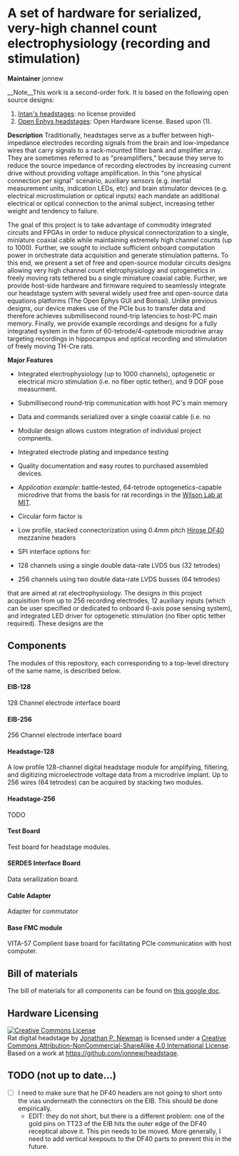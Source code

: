 # A set of hardware for serialized, very-high channel count electrophysiology (recording and stimulation)

__Maintainer__ jonnew 

__Note__This work is a second-order fork. It is based on the following open source
designs:

1. [Intan's headstages](http://intantech.com/index.html): no license provided
2. [Open Ephys headstages](https://github.com/open-ephys/headstage): Open
   Hardware license. Based upon (1).

__Description__ Traditionally, headstages serve as a buffer between
high-impedance electrodes recording signals from the brain and low-impedance
wires that carry signals to a rack-mounted filter bank and amplifier array.
They are sometimes referred to as "preamplifiers," because they serve to reduce
the source impedance of recording electrodes by increasing current drive
without providing voltage amplification. In this "one physical connection per
signal" scenario, auxiliary sensors (e.g. inertial measurement units, indication
LEDs, etc) and brain stimulator devices (e.g. electrical microstimulation or
optical inputs) each mandate an additional electrical or optical connection to
the animal subject, increasing tether weight and tendency to failure. 

The goal of this project is to take advantage of commodity integrated circuits
and FPGAs in order to reduce physical connectorization to a single, miniature
coaxial cable while maintaining extremely high channel counts (up to 1000).
Further, we sought to include sufficient onboard computation power in
orchestrate data acquisition and generate stimulation patterns. To this end, we
present a set of free and open-source modular circuits designs allowing very
high channel count eletrophysiology and optogenetics in freely moving rats
tethered bu a single miniature coaxial cable. Further, we provide host-side
hardware and firmware required to seamlessly integrate our headstage system
with several widely used free and open-source data equations platforms (The
Open Ephys GUI and Bonsai). Unlike previous designs, our device makes use of
the PCIe bus to transfer data and therefore achieves submillisecond round-trip
latencies to host-PC main memory.  Finally, we provide example recordings and
designs for a fully integrated system in the form of 60-tetrode/4-optetrode
microdrive array targeting recordings in hippocampus and optical recording and
stimulation of freely moving TH-Cre rats.

__Major Features__

- Integrated electrophysiology (up to 1000 channels), optogenetic or electrical
  micro stimulation (i.e. no fiber optic tether), and 9 DOF pose measurment.
- Submillisecond round-trip communication with host PC's main memory
- Data and commands serialized over a single coaxial cable (i.e. no 
- Modular design allows custom integration of individual project compnents.
- Integrated electrode plating and impedance testing
- Quality documentation and easy routes to purchased assembled devices.
- _Application example_: battle-tested, 64-tetrode optogenetics-capable
  microdrive that froms the basis for rat recordings in the [Wilson Lab at
  MIT](http://web.mit.edu/wilsonlab/).

- Circular form factor is 
 - Low profile, stacked connectorization using 0.4mm pitch [Hirose DF40](http://www.digikey.com/product-search/en?FV=ffec4097) mezzanine headers
- SPI interface options for:
 - 128 channels using a single double data-rate LVDS bus (32 tetrodes)
 - 256 channels using two double data-rate LVDS busses (64 tetrodes)

that are aimed at rat
electrophysiology. The designs in this project acquisition from up to 256
recording electrodes, 12 auxiliary inputs (which can be user specified or
dedicated to onboard 6-axis pose sensing system), and integrated LED driver for
optogenetic stimulation (no fiber optic tether required). These designs are the

## Components
The modules of this repository, each corresponding to a top-level directory of the same name, is described below.

#### EIB-128
128 Channel electrode interface board

#### EIB-256
256 Channel electrode interface board

#### Headstage-128
A low profile 128-channel digital headstage module for amplifying, filtering, and digitizing
microelectrode voltage data from a microdrive implant. Up to 256 wires (64 tetrodes)
can be acquired by stacking two modules.

#### Headstage-256
TODO

#### Test Board
Test board for headstage modules.

#### SERDES Interface Board
Data serailization board.

#### Cable Adapter
Adapter for commutator

#### Base FMC module
VITA-57 Complient base board for facilitating PCIe communication with host computer.

## Bill of materials
The bill of materials for all components can be found on [this google
doc](https://docs.google.com/spreadsheets/d/1F-KWcdvH_63iXjZf0cgCfDiFX6XXW3qw6rlR8DZrFpQ/edit?usp=sharing).

## Hardware Licensing
<a rel="license" href="http://creativecommons.org/licenses/by-nc-sa/4.0/"><img
alt="Creative Commons License" style="border-width:0"
src="https://i.creativecommons.org/l/by-nc-sa/4.0/88x31.png" /></a><br /><span
xmlns:dct="http://purl.org/dc/terms/" property="dct:title">Rat digital headstage</span> by <a xmlns:cc="http://creativecommons.org/ns#"
href="https://github.com/jonnew/cyclops" property="cc:attributionName"
rel="cc:attributionURL">Jonathan P. Newman</a> is licensed under a <a
rel="license" href="http://creativecommons.org/licenses/by-nc-sa/4.0/">Creative
Commons Attribution-NonCommercial-ShareAlike 4.0 International License</a>.<br
/>Based on a work at <a xmlns:dct="http://purl.org/dc/terms/"
href="https://github.com/jonnew/headstage"
rel="dct:source">https://github.com/jonnew/headstage</a>.

## TODO (not up to date...)
- [ ] I need to make sure that he DF40 headers are not going to short onto the
  vias underneath the connectors on the EIB. This should be done empirically.
  - EDIT: they do not short, but there is a different problem: one of the gold
    pins on TT23 of the EIB hits the outer edge of the DF40 receptical above
    it. This pin needs to be moved. More generally, I need to add vertical
    keepouts to the DF40 parts to prevent this in the future.
